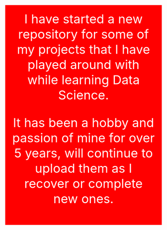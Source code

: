 <!DOCTYPE html>
<html lang="en">
<head>
<meta charset="UTF-8">
<meta name="viewport" content="width=device-width, initial-scale=1.0">
<title>Welcome to Mynhardt's Projects</title>
<style>
  /* CSS for the header */
  header {
    background-color: #FF0000;
    padding: 20px;
    text-align: center;
    color: #fff;
    font-size: 40px;
  }
</style>
</head>
<body>

<header>
  I have started a new repository for some of my projects that I have played around with while learning Data Science.
  
  It has been a hobby and passion of mine for over 5 years, will continue to upload them as I recover or complete new ones.
</header>

</body>
</html>
